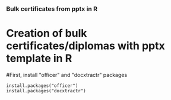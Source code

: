### Bulk certificates from pptx in R ###
# Creation of bulk certificates/diplomas with pptx template in R

#First, install "officer" and "docxtractr" packages

```{r}
install.packages("officer")
install.packages("docxtractr")
```
